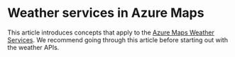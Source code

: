 # Weather services in Azure Maps

This article introduces concepts that apply to the [Azure Maps Weather Services](https://aka.ms/AzureMapsWeatherService). We recommend going through this article before starting out with the weather APIs.